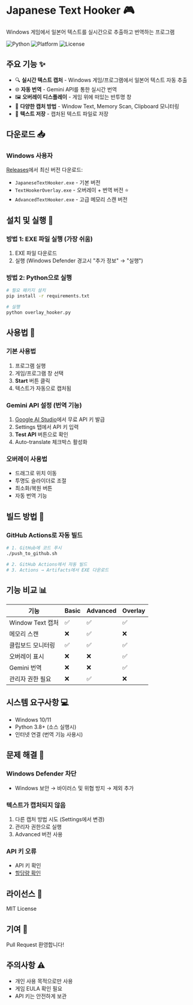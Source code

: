 # Japanese Text Hooker 🎮

Windows 게임에서 일본어 텍스트를 실시간으로 추출하고 번역하는 프로그램

![Python](https://img.shields.io/badge/python-3.8+-blue.svg)
![Platform](https://img.shields.io/badge/platform-Windows-blue.svg)
![License](https://img.shields.io/badge/license-MIT-green.svg)

## 주요 기능 ✨

- 🔍 **실시간 텍스트 캡처** - Windows 게임/프로그램에서 일본어 텍스트 자동 추출
- 🌐 **자동 번역** - Gemini API를 통한 실시간 번역
- 🖼️ **오버레이 디스플레이** - 게임 위에 떠있는 반투명 창
- 📝 **다양한 캡처 방법** - Window Text, Memory Scan, Clipboard 모니터링
- 💾 **텍스트 저장** - 캡처된 텍스트 파일로 저장

## 다운로드 📥

### Windows 사용자
[Releases](https://github.com/YOUR_USERNAME/YOUR_REPO/releases)에서 최신 버전 다운로드:
- `JapaneseTextHooker.exe` - 기본 버전
- `TextHookerOverlay.exe` - 오버레이 + 번역 버전 ⭐
- `AdvancedTextHooker.exe` - 고급 메모리 스캔 버전

## 설치 및 실행 🚀

### 방법 1: EXE 파일 실행 (가장 쉬움)
1. EXE 파일 다운로드
2. 실행 (Windows Defender 경고시 "추가 정보" → "실행")

### 방법 2: Python으로 실행
```bash
# 필요 패키지 설치
pip install -r requirements.txt

# 실행
python overlay_hooker.py
```

## 사용법 📖

### 기본 사용법
1. 프로그램 실행
2. 게임/프로그램 창 선택
3. **Start** 버튼 클릭
4. 텍스트가 자동으로 캡처됨

### Gemini API 설정 (번역 기능)
1. [Google AI Studio](https://makersuite.google.com/app/apikey)에서 무료 API 키 발급
2. Settings 탭에서 API 키 입력
3. **Test API** 버튼으로 확인
4. Auto-translate 체크박스 활성화

### 오버레이 사용법
- 드래그로 위치 이동
- 투명도 슬라이더로 조절
- 최소화/복원 버튼
- 자동 번역 기능

## 빌드 방법 🔨

### GitHub Actions로 자동 빌드
```bash
# 1. GitHub에 코드 푸시
./push_to_github.sh

# 2. GitHub Actions에서 자동 빌드
# 3. Actions → Artifacts에서 EXE 다운로드
```

## 기능 비교 📊

| 기능 | Basic | Advanced | Overlay |
|------|-------|----------|---------|
| Window Text 캡처 | ✅ | ✅ | ✅ |
| 메모리 스캔 | ❌ | ✅ | ❌ |
| 클립보드 모니터링 | ✅ | ✅ | ✅ |
| 오버레이 표시 | ❌ | ❌ | ✅ |
| Gemini 번역 | ❌ | ❌ | ✅ |
| 관리자 권한 필요 | ❌ | ✅ | ❌ |

## 시스템 요구사항 💻

- Windows 10/11
- Python 3.8+ (소스 실행시)
- 인터넷 연결 (번역 기능 사용시)

## 문제 해결 🔧

### Windows Defender 차단
- Windows 보안 → 바이러스 및 위협 방지 → 제외 추가

### 텍스트가 캡처되지 않음
1. 다른 캡처 방법 시도 (Settings에서 변경)
2. 관리자 권한으로 실행
3. Advanced 버전 사용

### API 키 오류
- API 키 확인
- [할당량 확인](https://console.cloud.google.com/apis/api/generativelanguage.googleapis.com/quotas)

## 라이선스 📄

MIT License

## 기여 🤝

Pull Request 환영합니다!

## 주의사항 ⚠️

- 개인 사용 목적으로만 사용
- 게임 EULA 확인 필요
- API 키는 안전하게 보관
